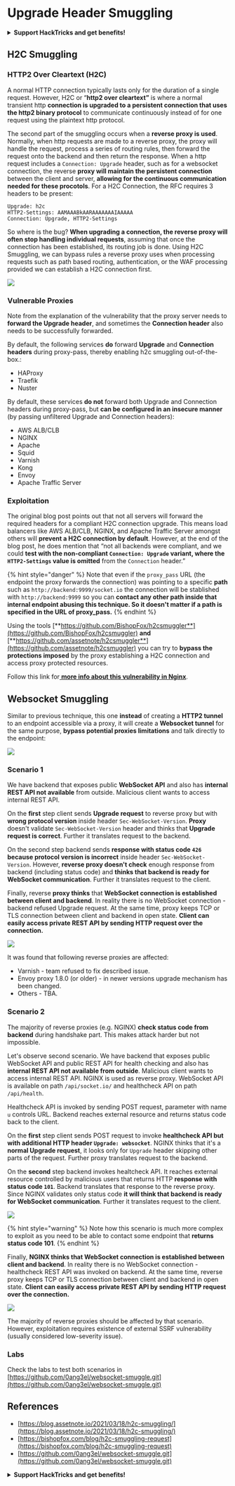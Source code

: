 # Upgrade Header Smuggling

<details>

<summary><strong>Support HackTricks and get benefits!</strong></summary>

Do you work in a **cybersecurity company**? Do you want to see your **company advertised in HackTricks**? or do you want to have access the **latest version of the PEASS or download HackTricks in PDF**? Check the [**SUBSCRIPTION PLANS**](https://github.com/sponsors/carlospolop)!

Discover [**The PEASS Family**](https://opensea.io/collection/the-peass-family), our collection of exclusive [**NFTs**](https://opensea.io/collection/the-peass-family)

Get the [**official PEASS & HackTricks swag**](https://peass.creator-spring.com)

**Join the** [**💬**](https://emojipedia.org/speech-balloon/) [**Discord group**](https://discord.gg/hRep4RUj7f) or the [**telegram group**](https://t.me/peass) or **follow** me on **Twitter** [**🐦**](https://github.com/carlospolop/hacktricks/tree/7af18b62b3bdc423e11444677a6a73d4043511e9/\[https:/emojipedia.org/bird/README.md)[**@carlospolopm**](https://twitter.com/carlospolopm)**.**

**Share your hacking tricks submitting PRs to the** [**hacktricks github repo**](https://github.com/carlospolop/hacktricks)**.**

</details>

## H2C Smuggling <a href="#http2-over-cleartext-h2c" id="http2-over-cleartext-h2c"></a>

### HTTP2 Over Cleartext (H2C) <a href="#http2-over-cleartext-h2c" id="http2-over-cleartext-h2c"></a>

A normal HTTP connection typically lasts only for the duration of a single request. However, H2C or “**http2 over cleartext”** is where a normal transient http **connection is upgraded to a persistent connection that uses the http2 binary protocol** to communicate continuously instead of for one request using the plaintext http protocol.

The second part of the smuggling occurs when a **reverse proxy is used**. Normally, when http requests are made to a reverse proxy, the proxy will handle the request, process a series of routing rules, then forward the request onto the backend and then return the response. When a http request includes a `Connection: Upgrade` header, such as for a websocket connection, the reverse **proxy will maintain the persistent connection** between the client and server, **allowing for the continuous communication needed for these procotols**. For a H2C Connection, the RFC requires 3 headers to be present:

```
Upgrade: h2c
HTTP2-Settings: AAMAAABkAARAAAAAAAIAAAAA
Connection: Upgrade, HTTP2-Settings
```

So where is the bug? **When upgrading a connection, the reverse proxy will often stop handling individual requests**, assuming that once the connection has been established, its routing job is done. Using H2C Smuggling, we can bypass rules a reverse proxy uses when processing requests such as path based routing, authentication, or the WAF processing provided we can establish a H2C connection first.

![](<../.gitbook/assets/image (454).png>)

### Vulnerable Proxies <a href="#exploitation" id="exploitation"></a>

Note from the explanation of the vulnerability that the proxy server needs to **forward the Upgrade header**, and sometimes the **Connection header** also needs to be successfully forwarded.

By default, the following services **do** forward **Upgrade** and **Connection headers** during proxy-pass, thereby enabling h2c smuggling out-of-the-box.:

* HAProxy
* Traefik
* Nuster

By default, these services **do not** forward both Upgrade and Connection headers during proxy-pass, but **can be configured in an insecure manner** (by passing unfiltered Upgrade and Connection headers):

* AWS ALB/CLB
* NGINX
* Apache
* Squid
* Varnish
* Kong
* Envoy
* Apache Traffic Server

### Exploitation <a href="#exploitation" id="exploitation"></a>

The original blog post points out that not all servers will forward the required headers for a compliant H2C connection upgrade. This means load balancers like AWS ALB/CLB, NGINX, and Apache Traffic Server amongst others will **prevent a H2C connection by default**. However, at the end of the blog post, he does mention that “not all backends were compliant, and we could **test with the non-compliant `Connection: Upgrade` variant, where the `HTTP2-Settings` value is omitted** from the `Connection` header.”

{% hint style="danger" %}
Note that even if the `proxy_pass` URL (the endpoint the proxy forwards the connection) was pointing to a specific **path** such as `http://backend:9999/socket.io` the connection will be stablished with `http://backend:9999` so you can **contact any other path inside that internal endpoint abusing this technique. So it doesn't matter if a path is specified in the URL of proxy\_pass.**
{% endhint %}

Using the tools [**https://github.com/BishopFox/h2csmuggler**](https://github.com/BishopFox/h2csmuggler) **and** [**https://github.com/assetnote/h2csmuggler**](https://github.com/assetnote/h2csmuggler) you can try to **bypass the protections imposed** by the proxy establishing a H2C connection and access proxy protected resources.

Follow this link for[ **more info about this vulnerability in Nginx**](../network-services-pentesting/pentesting-web/nginx.md#proxy\_set\_header-upgrade-and-connection).

## Websocket Smuggling

Similar to previous technique, this one **instead** of creating a **HTTP2 tunnel** to an endpoint accessible via a proxy, it will create a **Websocket tunnel** for the same purpose, **bypass potential proxies limitations** and talk directly to the endpoint:

![](<../.gitbook/assets/image (651) (2).png>)

### Scenario 1

We have backend that exposes public **WebSocket API** and also has **internal REST API not available** from outside. Malicious client wants to access internal REST API.

On the **first** step client sends **Upgrade request** to reverse proxy but with **wrong protocol version** inside header `Sec-WebSocket-Version`. **Proxy** doesn't validate `Sec-WebSocket-Version` header and thinks that **Upgrade request is correct**. Further it translates request to the backend.

On the second step backend sends **response with status code `426` because protocol version is incorrect** inside header `Sec-WebSocket-Version`. However, **reverse proxy doesn't check** enough response from backend (including status code) and **thinks that backend is ready for WebSocket communication**. Further it translates request to the client.

Finally, reverse **proxy thinks** that **WebSocket connection is established between client and backend**. In reality there is no WebSocket connection - backend refused Upgrade request. At the same time, proxy keeps TCP or TLS connection between client and backend in open state. **Client can easily access private REST API by sending HTTP request over the connection.**

![](https://github.com/0ang3el/websocket-smuggle/raw/master/img/2-4.png)

It was found that following reverse proxies are affected:

* Varnish - team refused to fix described issue.
* Envoy proxy 1.8.0 (or older) - in newer versions upgrade mechanism has been changed.
* Others - TBA.

### Scenario 2

The majority of reverse proxies (e.g. NGINX) **check status code from backend** during handshake part. This makes attack harder but not impossible.

Let's observe second scenario. We have backend that exposes public WebSocket API and public REST API for health checking and also has **internal REST API not available from outside**. Malicious client wants to access internal REST API. NGINX is used as reverse proxy. WebSocket API is available on path `/api/socket.io/` and healthcheck API on path `/api/health`.

Healthcheck API is invoked by sending POST request, parameter with name `u` controls URL. Backend reaches external resource and returns status code back to the client.

On the **first** step client sends POST request to invoke **healthcheck API but with additional HTTP header `Upgrade: websocket`**. NGINX thinks that it's a **normal Upgrade request**, it looks only for `Upgrade` header skipping other parts of the request. Further proxy translates request to the backend.

On the **second** step backend invokes healtcheck API. It reaches external resource controlled by malicious users that returns HTTP **response with status code `101`**. Backend translates that response to the reverse proxy. Since NGINX validates only status code **it will think that backend is ready for WebSocket communication**. Further it translates request to the client.

![](https://github.com/0ang3el/websocket-smuggle/raw/master/img/3-4.png)

{% hint style="warning" %}
Note how this scenario is much more complex to exploit as you need to be able to contact some endpoint that **returns status code 101**.
{% endhint %}

Finally, **NGINX thinks that WebSocket connection is established between client and backend**. In reality there is no WebSocket connection - healthcheck REST API was invoked on backend. At the same time, reverse proxy keeps TCP or TLS connection between client and backend in open state. **Client can easily access private REST API by sending HTTP request over the connection.**

![](https://github.com/0ang3el/websocket-smuggle/raw/master/img/3-5.png)

The majority of reverse proxies should be affected by that scenario. However, exploitation requires existence of external SSRF vulnerability (usually considered low-severity issue).

### Labs

Check the labs to test both scenarios in [https://github.com/0ang3el/websocket-smuggle.git](https://github.com/0ang3el/websocket-smuggle.git)

## References

* [https://blog.assetnote.io/2021/03/18/h2c-smuggling/](https://blog.assetnote.io/2021/03/18/h2c-smuggling/)
* [https://bishopfox.com/blog/h2c-smuggling-request](https://bishopfox.com/blog/h2c-smuggling-request)
* [https://github.com/0ang3el/websocket-smuggle.git](https://github.com/0ang3el/websocket-smuggle.git)

<details>

<summary><strong>Support HackTricks and get benefits!</strong></summary>

Do you work in a **cybersecurity company**? Do you want to see your **company advertised in HackTricks**? or do you want to have access the **latest version of the PEASS or download HackTricks in PDF**? Check the [**SUBSCRIPTION PLANS**](https://github.com/sponsors/carlospolop)!

Discover [**The PEASS Family**](https://opensea.io/collection/the-peass-family), our collection of exclusive [**NFTs**](https://opensea.io/collection/the-peass-family)

Get the [**official PEASS & HackTricks swag**](https://peass.creator-spring.com)

**Join the** [**💬**](https://emojipedia.org/speech-balloon/) [**Discord group**](https://discord.gg/hRep4RUj7f) or the [**telegram group**](https://t.me/peass) or **follow** me on **Twitter** [**🐦**](https://github.com/carlospolop/hacktricks/tree/7af18b62b3bdc423e11444677a6a73d4043511e9/\[https:/emojipedia.org/bird/README.md)[**@carlospolopm**](https://twitter.com/carlospolopm)**.**

**Share your hacking tricks submitting PRs to the** [**hacktricks github repo**](https://github.com/carlospolop/hacktricks)**.**

</details>
